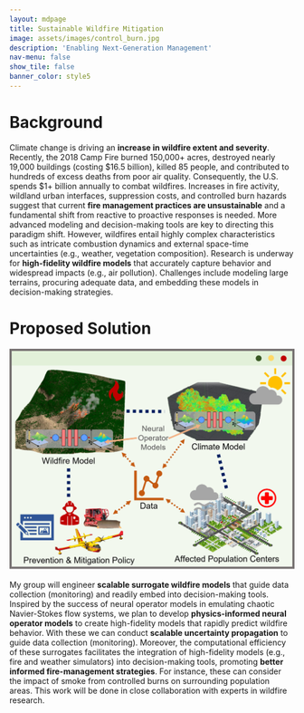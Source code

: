 ```yaml
---
layout: mdpage
title: Sustainable Wildfire Mitigation
image: assets/images/control_burn.jpg
description: 'Enabling Next-Generation Management'
nav-menu: false
show_tile: false
banner_color: style5
---
```


# Background
Climate change is driving an <b>increase in wildfire extent and severity</b>. Recently, the 2018 Camp Fire burned 150,000+ acres, destroyed nearly 19,000 buildings (costing $16.5 billion), killed 85 people, and contributed to hundreds of excess deaths from poor air quality. Consequently, the U.S. spends $1+ billion annually to combat wildfires. Increases in fire activity, wildland urban interfaces, suppression costs, and controlled burn hazards suggest that current <b>fire management practices are unsustainable</b> and a fundamental shift from reactive to proactive responses is needed. More advanced modeling and decision-making tools are key to directing this paradigm shift. However, wildfires entail highly complex characteristics such as intricate combustion dynamics and external space-time uncertainties (e.g., weather, vegetation composition). Research is underway for <b>high-fidelity wildfire models</b> that accurately capture behavior and widespread impacts (e.g., air pollution). Challenges include modeling large terrains, procuring adequate data, and embedding these models in decision-making strategies.

# Proposed Solution
![wildfire framework](assets/images/wildfire_mitigation.png)

My group will engineer <b>scalable surrogate wildfire models</b> that guide data collection (monitoring) and readily embed into decision-making tools. Inspired by the success of neural operator models in emulating chaotic Navier-Stokes flow systems, we plan to develop <b>physics-informed neural operator models</b> to create high-fidelity models that rapidly predict wildfire behavior. With these we can conduct <b>scalable uncertainty propagation</b> to guide data collection (monitoring). Moreover, the computational efficiency of these surrogates facilitates the integration of high-fidelity models (e.g., fire and weather simulators) into decision-making tools, promoting <b>better informed fire-management strategies</b>. For instance, these can consider the impact of smoke from controlled burns on surrounding population areas. This work will be done in close collaboration with experts in wildfire research.